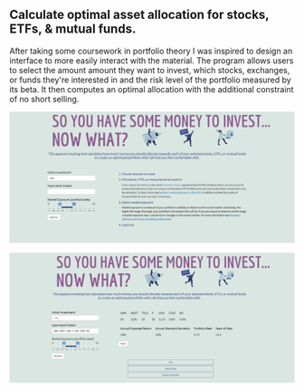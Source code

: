 ## Calculate optimal asset allocation for stocks, ETFs, & mutual funds.

After taking some coursework in portfolio theory I was inspired to design an interface to more easily interact with the material. The program allows users to select the amount amount they want to invest, which stocks, exchanges, or funds they're interested in and the risk level of the portfolio measured by its beta. It then computes an optimal allocation with the additional constraint of no short selling.

![home page before selection](images/before.png)

![example results after selection](images/after.png)
